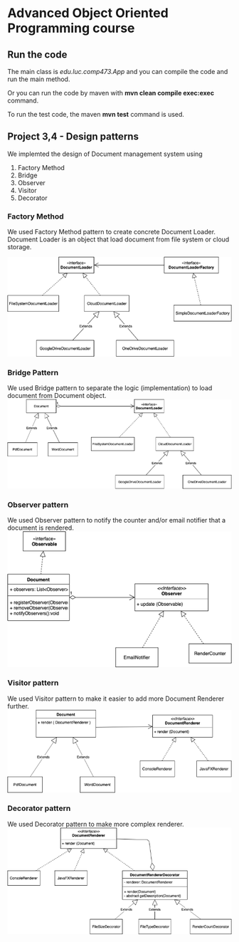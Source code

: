 # Advanced Object Oriented Programming course

## Run the code
The main class is *edu.luc.comp473.App* and you can compile the code and run the main method.

Or you can run the code by maven with **mvn clean compile exec:exec** command.  

To run the test code, the maven **mvn test** command is used.

## Project 3,4 - Design patterns

We implemted the design of Document management system using
1. Factory Method
2. Bridge
3. Observer
4. Visitor
5. Decorator

### Factory Method
We used Factory Method pattern to create concrete Document Loader. Document Loader is an object that load document from file system or cloud storage.

![Factory Method](diagrams/factorymethod.png)

### Bridge Pattern
We used Bridge pattern to separate the logic (implementation) to load document from Document object.
![Bridge pattern](diagrams/bridge.png)

### Observer pattern
We used Observer pattern to notify the counter and/or email notifier that a document is rendered.
![Observer pattern](diagrams/observer.png)

### Visitor pattern
We used Visitor pattern to make it easier to add more Document Renderer further. 
![Visitor pattern](diagrams/visitor.png)

### Decorator pattern
We used Decorator pattern to make more complex renderer.
![Decorator pattern](diagrams/decorator.png)
